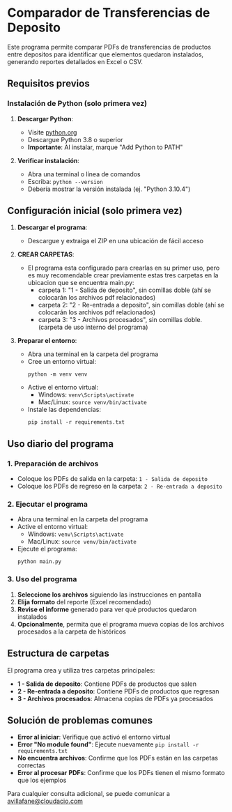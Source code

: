 # Comparador de Transferencias de Deposito

Este programa permite comparar PDFs de transferencias de productos entre depositos para identificar que elementos quedaron instalados, generando reportes detallados en Excel o CSV.

## Requisitos previos

### Instalación de Python (solo primera vez)

1. **Descargar Python**:
   - Visite [python.org](https://www.python.org/downloads/)
   - Descargue Python 3.8 o superior
   - **Importante**: Al instalar, marque "Add Python to PATH"

2. **Verificar instalación**:
   - Abra una terminal o línea de comandos
   - Escriba: `python --version`
   - Debería mostrar la versión instalada (ej. "Python 3.10.4")

## Configuración inicial (solo primera vez)

1. **Descargar el programa**:
   - Descargue y extraiga el ZIP en una ubicación de fácil acceso

2. **CREAR CARPETAS**:
   - El programa esta configurado para crearlas en su primer uso, pero es muy recomendable crear previamente estas tres carpetas en la ubicacion que se encuentra main.py:
      - carpeta 1: "1 - Salida de deposito", sin comillas doble
         (ahí se colocarán los archivos pdf relacionados)
      - carpeta 2: "2 - Re-entrada a deposito", sin comillas doble
         (ahí se colocarán los archivos pdf relacionados)
      - carpeta 3: "3 - Archivos procesados", sin comillas doble.
         (carpeta de uso interno del programa)


2. **Preparar el entorno**:
   - Abra una terminal en la carpeta del programa
   - Cree un entorno virtual:
     ```
     python -m venv venv
     ```
   - Active el entorno virtual:
     - Windows: `venv\Scripts\activate`
     - Mac/Linux: `source venv/bin/activate`
   - Instale las dependencias:
     ```
     pip install -r requirements.txt
     ```

## Uso diario del programa

### 1. Preparación de archivos

- Coloque los PDFs de salida en la carpeta: `1 - Salida de deposito`
- Coloque los PDFs de regreso en la carpeta: `2 - Re-entrada a deposito`

### 2. Ejecutar el programa

- Abra una terminal en la carpeta del programa
- Active el entorno virtual:
  - Windows: `venv\Scripts\activate`
  - Mac/Linux: `source venv/bin/activate`
- Ejecute el programa:
  ```
  python main.py
  ```

### 3. Uso del programa

1. **Seleccione los archivos** siguiendo las instrucciones en pantalla
2. **Elija formato** del reporte (Excel recomendado)
3. **Revise el informe** generado para ver qué productos quedaron instalados
4. **Opcionalmente**, permita que el programa mueva copias de los archivos procesados a la carpeta de históricos

## Estructura de carpetas

El programa crea y utiliza tres carpetas principales:

- **1 - Salida de deposito**: Contiene PDFs de productos que salen
- **2 - Re-entrada a deposito**: Contiene PDFs de productos que regresan
- **3 - Archivos procesados**: Almacena copias de PDFs ya procesados

## Solución de problemas comunes

- **Error al iniciar**: Verifique que activó el entorno virtual
- **Error "No module found"**: Ejecute nuevamente `pip install -r requirements.txt`
- **No encuentra archivos**: Confirme que los PDFs están en las carpetas correctas
- **Error al procesar PDFs**: Confirme que los PDFs tienen el mismo formato que los ejemplos

Para cualquier consulta adicional, se puede comunicar a avillafane@cloudacio.com
